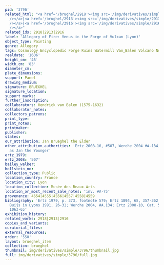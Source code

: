 ```yaml
---
pid: '3796'
related_html: "<a href='/brughel/2918'><img src='/img/derivatives/simple/2918/thumbnail.jpg'
  /></a>|<a href='/brughel/2913'><img src='/img/derivatives/simple/2913/thumbnail.jpg'
  /></a>|<a href='/brughel/2916'><img src='/img/derivatives/simple/2916/thumbnail.jpg'
  /></a>"
related_ids: 2918|2913|2916
label: 'Allegory of Fire: Venus in the Forge of Vulcan (Lyon)'
object_type: Painting
genre: Allegory
tags: Cosmology Encyclopedic Forge Ruins Watermill Van_Balen Volcano Nude Landscape
realdate: '1606'
height_cm: '46'
width_cm: '83'
diameter_cm: 
plate_dimensions: 
support: Panel
drawing_medium: 
signature: BRUEGHEL
signature_location: 
support_marks: 
further_inscription: 
collaborators: Hendrick van Balen (1575-1632)
collaborator_notes: 
collectors_patrons: 
print_type: 
print_notes: 
printmaker: 
publisher: 
states: 
our_attribution: Jan Brueghel the Elder
other_attribution_authorities: 'Ertz 2008-10, #507, Werche 2004 #A.134, Ertz 1984
  as Jan the Younger'
ertz_1979: 
ertz_2008: '507'
bailey_walker: 
hollstein_no: 
collection_type: Public
location_country: France
location_city: Lyon
location_collection: Musée des Beaux-Arts
location_or_most_recent_sale_notes: 'inv. #A-75'
provenance: 4554|4555|4556|4557|4558|4559
bibliography: 'Ertz 1979, p. 373, footnote 579; Ertz 1894, 68, 357-362, #s 193-196;
  Buijs in Lyons 1991, 26-31; Werche 2004, #A.134; Ertz 2008-10, Cat. 507, pp. 1061,
  1063-65'
exhibition_history: 
related_works: 2918|2913|2916
copies_and_variants: 
curatorial_files: 
external_resources: 
order: '550'
layout: brueghel_item
collection: brueghel
thumbnail: img/derivatives/simple/3796/thumbnail.jpg
full: img/derivatives/simple/3796/full.jpg
---
```

